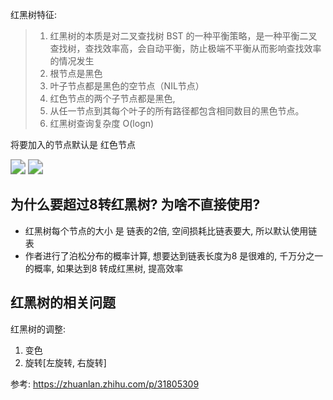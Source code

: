 红黑树特征:


> 1. 红黑树的本质是对二叉查找树 BST 的一种平衡策略，是一种平衡二叉查找树，查找效率高，会自动平衡，防止极端不平衡从而影响查找效率的情况发生
> 2. 根节点是黑色
> 3. 叶子节点都是黑色的空节点（NIL节点）
> 4. 红色节点的两个子节点都是黑色, 
> 5. 从任一节点到其每个叶子的所有路径都包含相同数目的黑色节点。
> 6. 红黑树查询复杂度 O(logn)



将要加入的节点默认是 红色节点

<img src="https://youpaiyun.zongqilive.cn/image/20210205140959.png" style="zoom:150%;" />

<img src="https://youpaiyun.zongqilive.cn/image/20210205143220.png" style="zoom:150%;" />







## 为什么要超过8转红黑树? 为啥不直接使用?

- 红黑树每个节点的大小 是 链表的2倍, 空间损耗比链表要大, 所以默认使用链表
- 作者进行了泊松分布的概率计算, 想要达到链表长度为8 是很难的, 千万分之一的概率, 如果达到8 转成红黑树, 提高效率







## 红黑树的相关问题

红黑树的调整:

1. 变色
2. 旋转[左旋转, 右旋转]



参考: https://zhuanlan.zhihu.com/p/31805309

